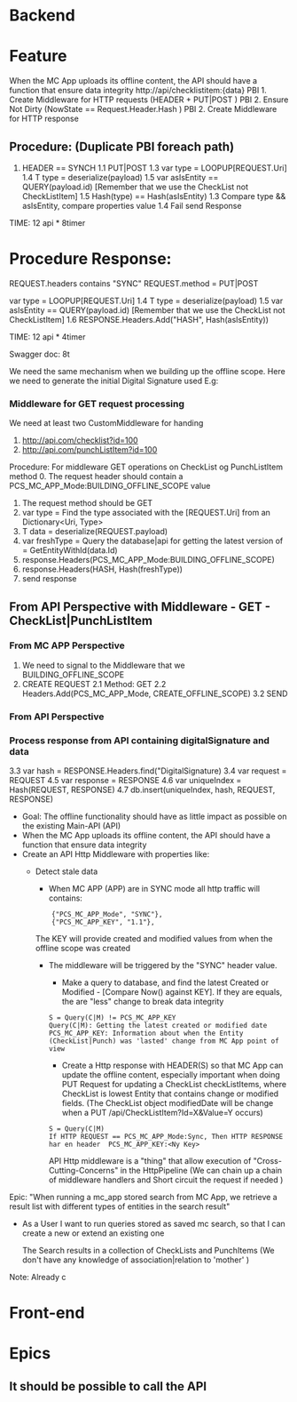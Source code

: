 # Backend 

# Feature
When the MC App uploads its offline content, the API should have a function that ensure data integrity
http://api/checklistitem:{data}
PBI 1. Create Middleware for HTTP requests (HEADER + PUT|POST )
PBI 2. Ensure Not Dirty (NowState == Request.Header.Hash )
PBI 2. Create Middleware for HTTP response 


## Procedure:  (Duplicate PBI foreach path)
1. HEADER == SYNCH
1.1 PUT|POST
1.3 var type = LOOPUP[REQUEST.Uri]
1.4 T type = deserialize(payload)
1.5 var asIsEntity == QUERY(payload.id) [Remember that we use the CheckList not CheckListItem]
1.5 Hash(type) == Hash(asIsEntity)
1.3 Compare type && asIsEntity, compare properties value 
1.4 Fail send Response

TIME: 12 api * 8timer

# Procedure Response:
REQUEST.headers contains "SYNC"
REQUEST.method = PUT|POST

var type = LOOPUP[REQUEST.Uri]
1.4 T type = deserialize(payload)
1.5 var asIsEntity == QUERY(payload.id) [Remember that we use the CheckList not CheckListItem]
1.6 RESPONSE.Headers.Add("HASH", Hash(asIsEntity))

TIME: 12 api * 4timer
 
Swagger doc: 8t 

We need the same mechanism when we building up the offline scope. Here we need to generate the initial Digital Signature used E.g:
 


### Middleware for GET request processing 
We need at least two  CustomMiddleware for handing
1. http://api.com/checklist?id=100 
2. http://api.com/punchListItem?id=100

Procedure: For middleware GET operations on CheckList og PunchListItem method
0. The request header should contain a PCS_MC_APP_Mode:BUILDING_OFFLINE_SCOPE value
1. The request method should be GET 
2. var type = Find the type associated with the [REQUEST.Uri] from an Dictionary<Uri, Type>
3. T data = deserialize(REQUEST.payload)
4. var freshType = Query the database|api for getting the latest version of  = GetEntityWithId(data.Id)
5. response.Headers(PCS_MC_APP_Mode:BUILDING_OFFLINE_SCOPE)
6. response.Headers(HASH, Hash(freshType))
7. send response

## From API Perspective with Middleware - GET - CheckList|PunchListItem
### From MC APP Perspective
1. We need to signal to the Middleware that we BUILDING_OFFLINE_SCOPE
2. CREATE REQUEST
 2.1 Method: GET
 2.2 Headers.Add(PCS_MC_APP_Mode, CREATE_OFFLINE_SCOPE)
 3.2 SEND

### From API Perspective
### Process response from API containing digitalSignature and data
 3.3 var hash = RESPONSE.Headers.find("DigitalSignature)
 3.4 var request = REQUEST
 4.5 var response = RESPONSE
 4.6 var uniqueIndex = Hash(REQUEST, RESPONSE)
 4.7 db.insert(uniqueIndex, hash, REQUEST, RESPONSE)






- Goal: The offline functionality should have as little impact as possible on the existing Main-API (API)
- When the MC App uploads its offline content, the API should have a function that ensure data integrity 
- Create an API Http Middleware with properties like:
    - Detect stale data 
        - When MC APP (APP) are in SYNC mode all http traffic will contains:
        ``` 
            {"PCS_MC_APP_Mode", "SYNC"}, 
            {"PCS_MC_APP_KEY", "1.1"},  
        ```
        The KEY will provide created and modified values from when the offline scope was created

        - The middleware will be triggered by the "SYNC" header value.

            - Make a query to database, and find the latest Created or Modified - [Compare Now() against KEY]. If they are equals, the are "less" change to break data integrity 
            ``` 
            S = Query(C|M) != PCS_MC_APP_KEY
            Query(C|M): Getting the latest created or modified date  
            PCS_MC_APP_KEY: Information about when the Entity (CheckList|Punch) was 'lasted' change from MC App point of view 
            ``` 

            - Create a Http response with HEADER(S) so that MC App can update the offline content, especially important when doing PUT Request for updating a CheckList checkListItems, where CheckList is lowest Entity that contains change or modified fields. (The CheckList object modifiedDate will be change when a PUT /api/CheckListItem?Id=X&Value=Y
            occurs)

             ``` 
            S = Query(C|M) 
            If HTTP REQUEST == PCS_MC_APP_Mode:Sync, Then HTTP RESPONSE har en header  PCS_MC_APP_KEY:<Ny Key>
            ``` 


            API Http middleware is a "thing" that allow execution of "Cross-Cutting-Concerns" in the HttpPipeline (We can chain up a chain of middleware handlers and Short circuit the request if needed  )

Epic: "When running a mc_app stored search from MC App, we retrieve a result list with different types of entities in the search result"

- As a User I want to run queries stored as saved mc search, so that I can create a new or extend an existing one    

  The Search results in a collection of CheckLists and PunchItems (We don't have any knowledge of association|relation to 'mother' )

Note:  Already c
        

           
# Front-end 
# Epics
## It should be possible to call the API 
